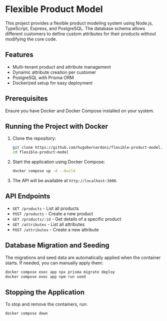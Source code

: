 # Flexible Product Model

This project provides a flexible product modeling system using Node.js, TypeScript, Express, and PostgreSQL. The database schema allows different customers to define custom attributes for their products without modifying the core code.

## Features
- Multi-tenant product and attribute management
- Dynamic attribute creation per customer
- PostgreSQL with Prisma ORM
- Dockerized setup for easy deployment

## Prerequisites
Ensure you have Docker and Docker Compose installed on your system.

## Running the Project with Docker
1. Clone the repository:
   ```sh
   git clone https://github.com/hugobernardoni/flexible-product-model.git
   cd flexible-product-model
   ```
2. Start the application using Docker Compose:
   ```sh
   docker compose up -d --build
   ```
3. The API will be available at `http://localhost:3000`.

## API Endpoints
- `GET /products` - List all products
- `POST /products` - Create a new product
- `GET /products/:id` - Get details of a specific product
- `GET /attributes` - List all attributes
- `POST /attributes` - Create a new attribute

## Database Migration and Seeding
The migrations and seed data are automatically applied when the container starts. If needed, you can manually apply them:
```sh
docker compose exec app npx prisma migrate deploy
docker compose exec app npm run seed
```

## Stopping the Application
To stop and remove the containers, run:
```sh
docker compose down
```

